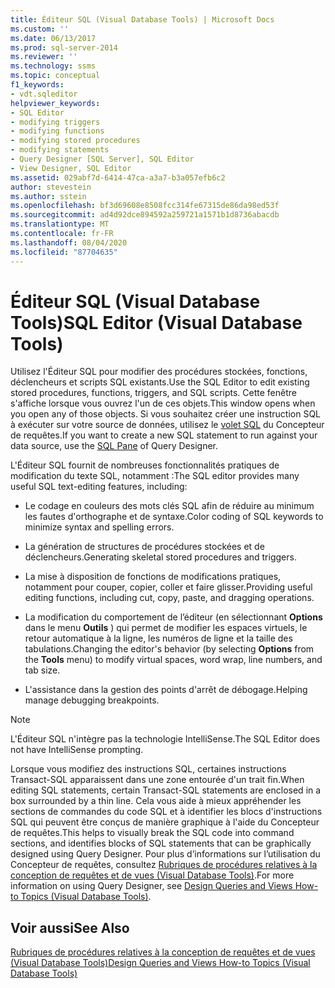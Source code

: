 ```yaml
---
title: Éditeur SQL (Visual Database Tools) | Microsoft Docs
ms.custom: ''
ms.date: 06/13/2017
ms.prod: sql-server-2014
ms.reviewer: ''
ms.technology: ssms
ms.topic: conceptual
f1_keywords:
- vdt.sqleditor
helpviewer_keywords:
- SQL Editor
- modifying triggers
- modifying functions
- modifying stored procedures
- modifying statements
- Query Designer [SQL Server], SQL Editor
- View Designer, SQL Editor
ms.assetid: 029abf7d-6414-47ca-a3a7-b3a057efb6c2
author: stevestein
ms.author: sstein
ms.openlocfilehash: bf3d69608e8508fcc314fe67315de86da98ed53f
ms.sourcegitcommit: ad4d92dce894592a259721a1571b1d8736abacdb
ms.translationtype: MT
ms.contentlocale: fr-FR
ms.lasthandoff: 08/04/2020
ms.locfileid: "87704635"
---
```

# <a name="sql-editor-visual-database-tools"></a><span data-ttu-id="71668-102">Éditeur SQL (Visual Database Tools)</span><span class="sxs-lookup"><span data-stu-id="71668-102">SQL Editor (Visual Database Tools)</span></span>
  <span data-ttu-id="71668-103">Utilisez l'Éditeur SQL pour modifier des procédures stockées, fonctions, déclencheurs et scripts SQL existants.</span><span class="sxs-lookup"><span data-stu-id="71668-103">Use the SQL Editor to edit existing stored procedures, functions, triggers, and SQL scripts.</span></span> <span data-ttu-id="71668-104">Cette fenêtre s'affiche lorsque vous ouvrez l'un de ces objets.</span><span class="sxs-lookup"><span data-stu-id="71668-104">This window opens when you open any of those objects.</span></span> <span data-ttu-id="71668-105">Si vous souhaitez créer une instruction SQL à exécuter sur votre source de données, utilisez le [volet SQL](visual-database-tools.md) du Concepteur de requêtes.</span><span class="sxs-lookup"><span data-stu-id="71668-105">If you want to create a new SQL statement to run against your data source, use the [SQL Pane](visual-database-tools.md) of Query Designer.</span></span>  
  
 <span data-ttu-id="71668-106">L'Éditeur SQL fournit de nombreuses fonctionnalités pratiques de modification du texte SQL, notamment :</span><span class="sxs-lookup"><span data-stu-id="71668-106">The SQL editor provides many useful SQL text-editing features, including:</span></span>  
  
-   <span data-ttu-id="71668-107">Le codage en couleurs des mots clés SQL afin de réduire au minimum les fautes d'orthographe et de syntaxe.</span><span class="sxs-lookup"><span data-stu-id="71668-107">Color coding of SQL keywords to minimize syntax and spelling errors.</span></span>  
  
-   <span data-ttu-id="71668-108">La génération de structures de procédures stockées et de déclencheurs.</span><span class="sxs-lookup"><span data-stu-id="71668-108">Generating skeletal stored procedures and triggers.</span></span>  
  
-   <span data-ttu-id="71668-109">La mise à disposition de fonctions de modifications pratiques, notamment pour couper, copier, coller et faire glisser.</span><span class="sxs-lookup"><span data-stu-id="71668-109">Providing useful editing functions, including cut, copy, paste, and dragging operations.</span></span>  
  
-   <span data-ttu-id="71668-110">La modification du comportement de l’éditeur (en sélectionnant **Options** dans le menu **Outils** ) qui permet de modifier les espaces virtuels, le retour automatique à la ligne, les numéros de ligne et la taille des tabulations.</span><span class="sxs-lookup"><span data-stu-id="71668-110">Changing the editor's behavior (by selecting **Options** from the **Tools** menu) to modify virtual spaces, word wrap, line numbers, and tab size.</span></span>  
  
-   <span data-ttu-id="71668-111">L'assistance dans la gestion des points d'arrêt de débogage.</span><span class="sxs-lookup"><span data-stu-id="71668-111">Helping manage debugging breakpoints.</span></span>  
  
> [!NOTE]  
>  <span data-ttu-id="71668-112">L'Éditeur SQL n'intègre pas la technologie IntelliSense.</span><span class="sxs-lookup"><span data-stu-id="71668-112">The SQL Editor does not have IntelliSense prompting.</span></span>  
  
 <span data-ttu-id="71668-113">Lorsque vous modifiez des instructions SQL, certaines instructions Transact-SQL apparaissent dans une zone entourée d'un trait fin.</span><span class="sxs-lookup"><span data-stu-id="71668-113">When editing SQL statements, certain Transact-SQL statements are enclosed in a box surrounded by a thin line.</span></span> <span data-ttu-id="71668-114">Cela vous aide à mieux appréhender les sections de commandes du code SQL et à identifier les blocs d'instructions SQL qui peuvent être conçus de manière graphique à l'aide du Concepteur de requêtes.</span><span class="sxs-lookup"><span data-stu-id="71668-114">This helps to visually break the SQL code into command sections, and identifies blocks of SQL statements that can be graphically designed using Query Designer.</span></span> <span data-ttu-id="71668-115">Pour plus d’informations sur l’utilisation du Concepteur de requêtes, consultez [Rubriques de procédures relatives à la conception de requêtes et de vues &#40;Visual Database Tools&#41;](design-queries-and-views-how-to-topics-visual-database-tools.md).</span><span class="sxs-lookup"><span data-stu-id="71668-115">For more information on using Query Designer, see [Design Queries and Views How-to Topics &#40;Visual Database Tools&#41;](design-queries-and-views-how-to-topics-visual-database-tools.md).</span></span>  
  
## <a name="see-also"></a><span data-ttu-id="71668-116">Voir aussi</span><span class="sxs-lookup"><span data-stu-id="71668-116">See Also</span></span>  
 [<span data-ttu-id="71668-117">Rubriques de procédures relatives à la conception de requêtes et de vues &#40;Visual Database Tools&#41;</span><span class="sxs-lookup"><span data-stu-id="71668-117">Design Queries and Views How-to Topics &#40;Visual Database Tools&#41;</span></span>](design-queries-and-views-how-to-topics-visual-database-tools.md)  
  
  
